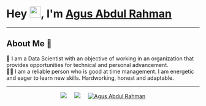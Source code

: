 # Hey <img src="https://github.com/TheDudeThatCode/TheDudeThatCode/blob/master/Assets/Hi.gif" width="29px">, I'm [Agus Abdul Rahman](https://www.linkedin.com/in/agusabdulrahman/) 

-----

## About Me 🚀
🌱 I am a Data Scientist with an objective of working in an organization that provides opportunities for technical and personal advancement.</br>
👨‍💻 I am a reliable person who is good at time management. I am energetic and eager to learn new skills. Hardworking, honest and adaptable.

-----

<p align="center">
<a href="https://twitter.com/agusabdulrahman"><img src="https://img.shields.io/twitter/follow/agusabdulrahman?style=social" /></a>&nbsp;&nbsp;&nbsp;&nbsp;
<a href="https://www.linkedin.com/in/agusabdulrahman/"><img src="https://img.shields.io/badge/-Agus Abdul%20Rahman-blue?style=flat-square&logo=Linkedin&logoColor=white&link=hhttps://www.linkedin.com/in/agusabdulrahman/" /></a>&nbsp;&nbsp;&nbsp;&nbsp
<a href="https://www.instagram.com/agus_alr/" target="_blank"><img src="https://img.shields.io/badge/Agus Abdul%20Rahman-%23E4405F.svg?&style=flat-square&logo=instagram&logoColor=white" alt="Agus Abdul Rahman"></a>
</p>

<br>
<br>
